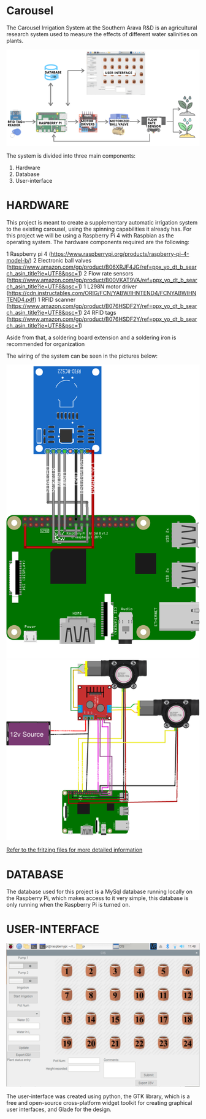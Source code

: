 # Carousel

The Carousel Irrigation System at the Southern Arava R&D is an agricultural research system used to measure the effects of different water salinities on plants.

![Flow chart](/Images/Flow_Chart.png)


The system is divided into three main components:
   1. Hardware 
   2. Database 
   3. User-interface 
   
# HARDWARE

This project is meant to create a supplementary automatic irrigation system to the existing carousel, using the spinning capabilities it already has. For this project we will be using a Raspberry Pi 4 with Raspbian as the operating system. The hardware components required are the following: 

   1 Raspberry pi 4 (https://www.raspberrypi.org/products/raspberry-pi-4-model-b/)
   2  Electronic ball valves (https://www.amazon.com/gp/product/B06XRJF4JG/ref=ppx_yo_dt_b_search_asin_title?ie=UTF8&psc=1)
   2 Flow rate sensors (https://www.amazon.com/gp/product/B00VKAT9VA/ref=ppx_yo_dt_b_search_asin_title?ie=UTF8&psc=1)
   1 L298N motor driver (https://cdn.instructables.com/ORIG/FCN/YABW/IHNTEND4/FCNYABWIHNTEND4.pdf)
   1 RFID scanner (https://www.amazon.com/gp/product/B076HSDF2Y/ref=ppx_yo_dt_b_search_asin_title?ie=UTF8&psc=1)
   24 RFID tags (https://www.amazon.com/gp/product/B076HSDF2Y/ref=ppx_yo_dt_b_search_asin_title?ie=UTF8&psc=1)

Aside from that, a soldering board extension and a soldering iron is recommended for organization

The wiring of the system can be seen in the pictures below:

![Wiring Diagram of the RFID scanner](/Images/Carousel_Wiring_diagram_RFID.png)
![Wiring Diagram of the Flowrate sensors and ball valves](/Images/diagram.png) 


[Refer to the fritzing files for more detailed information]( /Fritzing_Files)


# DATABASE

The database used for this project is a MySql database running locally on the Raspberry Pi, which makes access to it very simple, this database is only running when the Raspberry Pi is turned on.

# USER-INTERFACE


![UI](/Images/UI_ITERATION.png) 

The user-interface was created using python, the GTK library, which is a free and open-source cross-platform widget toolkit for creating graphical user interfaces, and Glade for the design.
